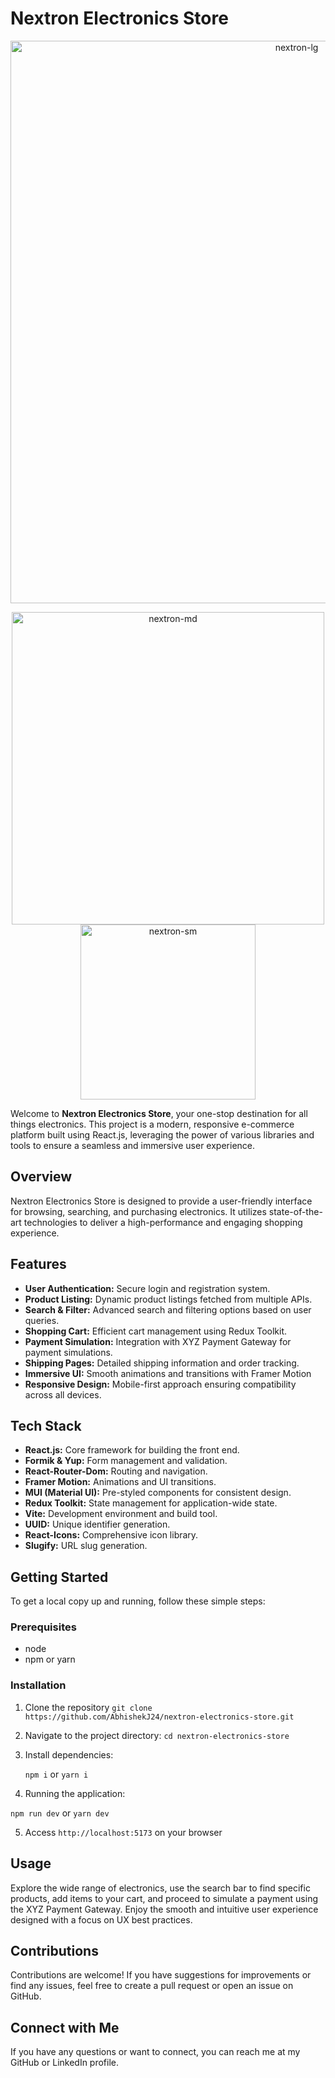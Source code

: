 # Nextron Electronics Store
<div align="center">
<img src="https://github.com/AbhishekJ24/nextron-electronics-store/assets/90437046/9fec5e71-897d-44c5-a09c-3bb1f4a9cb87" alt="nextron-lg" align="center" width="900"/>

<img src="https://github.com/AbhishekJ24/nextron-electronics-store/assets/90437046/b9ac0e29-e834-444a-b079-e270f9d368df" alt="nextron-md" align="center" width="500"/> <img src="https://github.com/AbhishekJ24/nextron-electronics-store/assets/90437046/c86c1901-46ea-491d-aa7c-49f9b9ed7a89" alt="nextron-sm" align="center" width="280"/>
</div>

Welcome to **Nextron Electronics Store**, your one-stop destination for all things electronics. This project is a modern, responsive e-commerce platform built using React.js, leveraging the power of various libraries and tools to ensure a seamless and immersive user experience.

## Overview
Nextron Electronics Store is designed to provide a user-friendly interface for browsing, searching, and purchasing electronics. It utilizes state-of-the-art technologies to deliver a high-performance and engaging shopping experience.

## Features
- **User Authentication:** Secure login and registration system.
- **Product Listing:** Dynamic product listings fetched from multiple APIs.
- **Search & Filter:** Advanced search and filtering options based on user queries.
- **Shopping Cart:** Efficient cart management using Redux Toolkit.
- **Payment Simulation:** Integration with XYZ Payment Gateway for payment simulations.
- **Shipping Pages:** Detailed shipping information and order tracking.
- **Immersive UI:** Smooth animations and transitions with Framer Motion
- **Responsive Design:** Mobile-first approach ensuring compatibility across all devices.

## Tech Stack

- **React.js:** Core framework for building the front end.
- **Formik & Yup:** Form management and validation.
- **React-Router-Dom:** Routing and navigation.
- **Framer Motion:** Animations and UI transitions.
- **MUI (Material UI):** Pre-styled components for consistent design.
- **Redux Toolkit:** State management for application-wide state.
- **Vite:** Development environment and build tool.
- **UUID:** Unique identifier generation.
- **React-Icons:** Comprehensive icon library.
- **Slugify:** URL slug generation.

## Getting Started

To get a local copy up and running, follow these simple steps:

### Prerequisites

- node
- npm or yarn

### Installation

1. Clone the repository
   ```git clone https://github.com/AbhishekJ24/nextron-electronics-store.git```

2. Navigate to the project directory:
   ```cd nextron-electronics-store```

3. Install dependencies:
   
   ```npm i```
   or
   ```yarn i```

4. Running the application:

  ```npm run dev```
  or
  ```yarn dev```

5. Access ```http://localhost:5173``` on your browser

## Usage
Explore the wide range of electronics, use the search bar to find specific products, add items to your cart, and proceed to simulate a payment using the XYZ Payment Gateway. Enjoy the smooth and intuitive user experience designed with a focus on UX best practices.

## Contributions
Contributions are welcome! If you have suggestions for improvements or find any issues, feel free to create a pull request or open an issue on GitHub.

## Connect with Me
If you have any questions or want to connect, you can reach me at my GitHub or LinkedIn profile.
